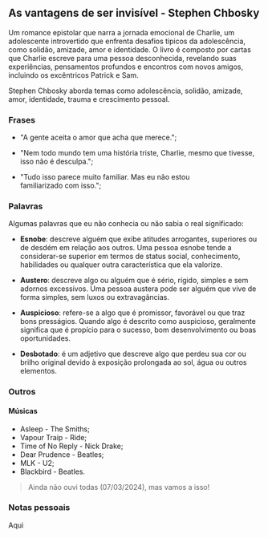## As vantagens de ser invisível - Stephen Chbosky

Um romance epistolar que narra a jornada emocional de Charlie, um adolescente introvertido que enfrenta desafios típicos da adolescência, como solidão, amizade, amor e identidade. O livro é composto por cartas que Charlie escreve para uma pessoa desconhecida, revelando suas experiências, pensamentos profundos e encontros com novos amigos, incluindo os excêntricos Patrick e Sam.

Stephen Chbosky aborda temas como adolescência, solidão, amizade, amor, identidade, trauma e crescimento pessoal.

### Frases 

- "A gente aceita o amor que acha que merece.";

- "Nem todo mundo tem uma história triste, Charlie, mesmo que tivesse, isso não é desculpa.";

- "Tudo isso parece muito familiar. Mas eu não estou familiarizado com isso.";

### Palavras

Algumas palavras que eu não conhecia ou não sabia o real significado:

- **Esnobe**: descreve alguém que exibe atitudes arrogantes, superiores ou de desdém em relação aos outros. Uma pessoa esnobe tende a considerar-se superior em termos de status social, conhecimento, habilidades ou qualquer outra característica que ela valorize.

- **Austero**: descreve algo ou alguém que é sério, rígido, simples e sem adornos excessivos. Uma pessoa austera pode ser alguém que vive de forma simples, sem luxos ou extravagâncias.

- **Auspicioso**: refere-se a algo que é promissor, favorável ou que traz bons presságios. Quando algo é descrito como auspicioso, geralmente significa que é propício para o sucesso, bom desenvolvimento ou boas oportunidades. 

- **Desbotado**: é um adjetivo que descreve algo que perdeu sua cor ou brilho original devido à exposição prolongada ao sol, água ou outros elementos. 

### Outros 

#### Músicas

- Asleep - The Smiths;
- Vapour Traip - Ride;
- Time of No Reply - Nick Drake;
- Dear Prudence - Beatles;
- MLK - U2;
- Blackbird - Beatles.

> Ainda não ouvi todas (07/03/2024), mas vamos a isso!

### Notas pessoais

Aqui
